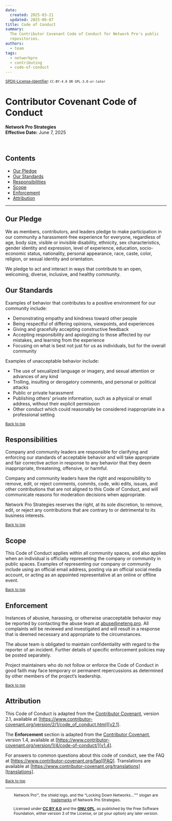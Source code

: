 ```yaml
---
date:
  created: 2025-03-21
  updated: 2025-06-07
title: Code of Conduct
summary:
  The Contributor Covenant Code of Conduct for Network Pro's public
  repositories.
authors:
  - team
tags:
  - networkpro
  - contributing
  - code-of-conduct
---
```


<a name="top"></a>

<sup>[SPDX-License-Identifier](https://spdx.dev/learn/handling-license-info):
`CC-BY-4.0 OR GPL-3.0-or-later`</sup>

# Contributor Covenant Code of Conduct

**Network Pro Strategies**  
**Effective Date:** June 7, 2025

&nbsp;

## Contents

- [Our Pledge](#pledge)
- [Our Standards](#standards)
- [Responsibilities](#response)
- [Scope](#scope)
- [Enforcement](#enforce)
- [Attribution](#attribute)

---

<a name="pledge"></a>

## Our Pledge

We as members, contributors, and leaders pledge to make participation in our
community a harassment-free experience for everyone, regardless of age, body
size, visible or invisible disability, ethnicity, sex characteristics, gender
identity and expression, level of experience, education, socio-economic status,
nationality, personal appearance, race, caste, color, religion, or sexual
identity and orientation.

We pledge to act and interact in ways that contribute to an open, welcoming,
diverse, inclusive, and healthy community.

<a name="standards"></a>

## Our Standards

Examples of behavior that contributes to a positive environment for our
community include:

- Demonstrating empathy and kindness toward other people
- Being respectful of differing opinions, viewpoints, and experiences
- Giving and gracefully accepting constructive feedback
- Accepting responsibility and apologizing to those affected by our mistakes,
  and learning from the experience
- Focusing on what is best not just for us as individuals, but for the overall
  community

Examples of unacceptable behavior include:

- The use of sexualized language or imagery, and sexual attention or advances of
  any kind
- Trolling, insulting or derogatory comments, and personal or political attacks
- Public or private harassment
- Publishing others' private information, such as a physical or email address,
  without their explicit permission
- Other conduct which could reasonably be considered inappropriate in a
  professional setting

<sub>[Back to top](#top)</sub>

<a name="response"></a>

## Responsibilities

Company and community leaders are responsible for clarifying and enforcing our
standards of acceptable behavior and will take appropriate and fair corrective
action in response to any behavior that they deem inappropriate, threatening,
offensive, or harmful.

Company and community leaders have the right and responsibility to remove, edit,
or reject comments, commits, code, wiki edits, issues, and other contributions
that are not aligned to this Code of Conduct, and will communicate reasons for
moderation decisions when appropriate.

Network Pro Strategies reserves the right, at its sole discretion, to remove,
edit, or reject any contributions that are contrary to or detrimental to its
business interests.

<sub>[Back to top](#top)</sub>

<a name="scope"></a>

## Scope

This Code of Conduct applies within all community spaces, and also applies when
an individual is officially representing the company or community in public
spaces. Examples of representing our company or community include using an
official email address, posting via an official social media account, or acting
as an appointed representative at an online or offline event.

<sub>[Back to top](#top)</sub>

<a name="enforce"></a>

## Enforcement

Instances of abusive, harassing, or otherwise unacceptable behavior may be
reported by contacting the abuse team at
[abuse@neteng.pro](mailto:abuse@neteng.pro). All complaints will be reviewed and
investigated and will result in a response that is deemed necessary and
appropriate to the circumstances.

The abuse team is obligated to maintain confidentiality with regard to the
reporter of an incident. Further details of specific enforcement policies may be
posted separately.

Project maintainers who do not follow or enforce the Code of Conduct in good
faith may face temporary or permanent repercussions as determined by other
members of the project’s leadership.

<sub>[Back to top](#top)</sub>

<a name="attribute"></a>

## Attribution

This Code of Conduct is adapted from the [Contributor Covenant][homepage],
version 2.1, available at
[https://www.contributor-covenant.org/version/2/1/code_of_conduct.html][v2.1].

The **Enforcement** section is adapted from the [Contributor
Covenant][homepage], version 1.4, available at
[https://www.contributor-covenant.org/version/1/4/code-of-conduct/][v1.4].

For answers to common questions about this code of conduct, see the FAQ at
[https://www.contributor-covenant.org/faq][FAQ]. Translations are available at
[https://www.contributor-covenant.org/translations][translations].

[homepage]: https://www.contributor-covenant.org
[v2.1]: https://www.contributor-covenant.org/version/2/1/code_of_conduct.html
[v1.4]: https://www.contributor-covenant.org/version/1/4/code-of-conduct/
[FAQ]: https://www.contributor-covenant.org/faq
[translations]: https://www.contributor-covenant.org/translations

<sub>[Back to top](#top)</sub>

---

<span style="font-size: 12px; text-align: center;">

Network Pro&trade;, the shield logo, and the "Locking Down Networks...&trade;"
slogan are [trademarks](https://netwk.pro/license#trademark) of Network Pro
Strategies.

Licensed under **[CC BY 4.0](https://creativecommons.org/licenses/by/4.0/)** and
the **[GNU GPL](https://spdx.org/licenses/GPL-3.0-or-later.html)**, as published
by the Free Software Foundation, either version 3 of the License, or (at your
option) any later version.

</span>
